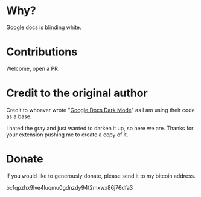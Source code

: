 # Why?

Google docs is blinding white.

# Contributions

Welcome, open a PR.

# Credit to the original author

Credit to whoever wrote "[Google Docs Dark Mode](https://chrome.google.com/webstore/detail/google-docs-dark-mode/lgjhepbpjcmfmjlpkkdjlbgomamkgonb)" as I am using their code as a base.

I hated the gray and just wanted to darken it up, so here we are. Thanks for your extension pushing me to create a copy of it.

# Donate

If you would like to generously donate, please send it to my bitcoin address.

bc1qpzhx9lve4luqmu0gdnzdy94t2mxwx86j76dfa3
